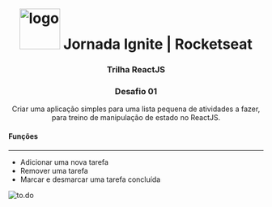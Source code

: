 <h1 align="center">
<img src="https://discover.fcamara.dev/wp-content/themes/fcamara/img/rocket/guindaste_body.png" alt="logo" width="80"> Jornada Ignite | Rocketseat
</h1>
<h3 align="center">Trilha ReactJS</h3>
<h3 align="center">Desafio 01</h3>
<p align="center">Criar uma aplicação simples para uma lista pequena de atividades a fazer, para treino de manipulação de estado no ReactJS.</p>
<h4>Funções</h4>
<hr>
<ul>
<li>Adicionar uma nova tarefa</li>
<li>Remover uma tarefa</li>
<li>Marcar e desmarcar uma tarefa concluída</li>
</ul>

<p aling="center">
<img src="https://github.com/narelo/narelo/blob/main/assets/to.do.gif?raw=true" alt="to.do">
</p>
